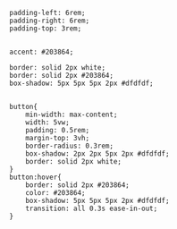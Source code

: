     padding-left: 6rem;
    padding-right: 6rem;
    padding-top: 3rem;


    accent: #203864;

    border: solid 2px white;
    border: solid 2px #203864;
    box-shadow: 5px 5px 5px 2px #dfdfdf;


    button{
        min-width: max-content;
        width: 5vw;
        padding: 0.5rem;
        margin-top: 3vh;
        border-radius: 0.3rem;
        box-shadow: 2px 2px 5px 2px #dfdfdf;
        border: solid 2px white;
    }
    button:hover{
        border: solid 2px #203864;
        color: #203864;
        box-shadow: 5px 5px 5px 2px #dfdfdf;
        transition: all 0.3s ease-in-out;
    }